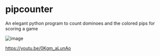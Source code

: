# pipcounter
An elegant python program to count dominoes and the colored pips for scoring a game

![image](https://github.com/jjmlovesgit/pipcounter/assets/47751509/8b3369d0-6b61-419e-9650-968547303885)

https://youtu.be/0Kgm_aLunAo
